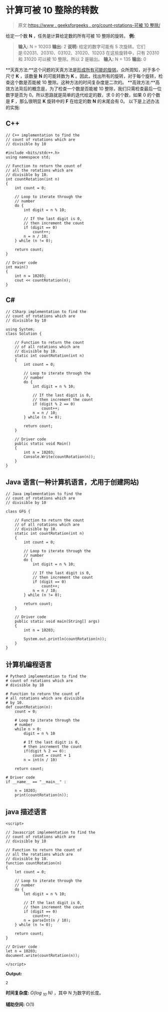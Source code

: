 # 计算可被 10 整除的转数

> 原文:[https://www . geeksforgeeks . org/count-rotations-可被 10 整除/](https://www.geeksforgeeks.org/count-rotations-which-are-divisible-by-10/)

给定一个数 **N** ，任务是计算给定数的所有可被 10 整除的旋转。
**例:**

> **输入:** N = 10203
> **输出:** 2
> **说明:**
> 给定的数字可能有 5 次旋转。它们是:02031、20310、03102、31020、10203
> 在这些旋转中，只有 20310 和 31020 可以被 10 整除。所以 2 是输出。
> **输入:** N = 135
> **输出:** 0

**天真方法:**这个问题的天真方法是[形成所有可能的旋转](https://www.geeksforgeeks.org/generate-all-rotations-of-a-number/)。众所周知，对于多个尺寸 **K** ，该数量 **N** 的可能转数为 **K** 。因此，找出所有的旋转，对于每个旋转，检查这个数是否能被 10 整除。这种方法的时间复杂度是二次的。
**高效方法:**高效方法背后的概念是，为了检查一个数是否能被 10 整除，我们只需检查最后一位数字是否为 0。所以思路就是简单的迭代给定的数，求 0 的个数，如果 0 的个数是 **F** ，那么很明显 **K** 旋转中的 **F** 在给定的数 **N** 的末尾会有 0。
以下是上述办法的实施:

## C++

```
// C++ implementation to find the
// count of rotations which are
// divisible by 10

#include <bits/stdc++.h>
using namespace std;

// Function to return the count of
// all the rotations which are
// divisible by 10.
int countRotation(int n)
{
    int count = 0;

    // Loop to iterate through the
    // number
    do {
        int digit = n % 10;

        // If the last digit is 0,
        // then increment the count
        if (digit == 0)
            count++;
        n = n / 10;
    } while (n != 0);

    return count;
}

// Driver code
int main()
{
    int n = 10203;
    cout << countRotation(n);
}
```

## C#

```
// CSharp implementation to find the
// count of rotations which are
// divisible by 10

using System;
class Solution {

    // Function to return the count
    // of all rotations which are
    // divisible by 10.
    static int countRotation(int n)
    {
        int count = 0;

        // Loop to iterate through the
        // number
        do {
            int digit = n % 10;

            // If the last digit is 0,
            // then increment the count
            if (digit % 2 == 0)
                count++;
            n = n / 10;
        } while (n != 0);

        return count;
    }

    // Driver code
    public static void Main()
    {
        int n = 10203;
        Console.Write(countRotation(n));
    }
}
```

## Java 语言(一种计算机语言，尤用于创建网站)

```
// Java implementation to find the
// count of rotations which are
// divisible by 10

class GFG {

    // Function to return the count
    // of all rotations which are
    // divisible by 10.
    static int countRotation(int n)
    {
        int count = 0;

        // Loop to iterate through the
        // number
        do {
            int digit = n % 10;

            // If the last digit is 0,
            // then increment the count
            if (digit == 0)
                count++;
            n = n / 10;
        } while (n != 0);

        return count;
    }

    // Driver code
    public static void main(String[] args)
    {
        int n = 10203;

        System.out.println(countRotation(n));
    }
}
```

## 计算机编程语言

```
# Python3 implementation to find the
# count of rotations which are
# divisible by 10

# Function to return the count of
# all rotations which are divisible
# by 10.
def countRotation(n):
    count = 0;

    # Loop to iterate through the
    # number
    while n > 0:
        digit = n % 10

        # If the last digit is 0,
        # then increment the count
        if(digit % 2 == 0):
            count = count + 1
        n = int(n / 10)

    return count;   

# Driver code 
if __name__ == "__main__" :

    n = 10203; 
    print(countRotation(n)); 
```

## java 描述语言

```
<script>

// Javascript implementation to find the
// count of rotations which are
// divisible by 10

// Function to return the count of
// all the rotations which are
// divisible by 10.
function countRotation(n)
{
    let count = 0;

    // Loop to iterate through the
    // number
    do {
        let digit = n % 10;

        // If the last digit is 0,
        // then increment the count
        if (digit == 0)
            count++;
        n = parseInt(n / 10);
    } while (n != 0);

    return count;
}

// Driver code
let n = 10203;
document.write(countRotation(n));

</script>
```

**Output:** 

```
2
```

**时间复杂度:** *O(log <sub>10</sub> N)* ，其中 N 为数字的长度。

**辅助空间:** O(1)